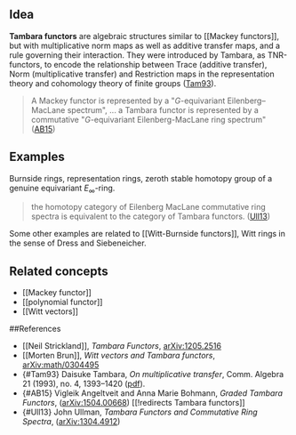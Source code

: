 ## Idea

**Tambara functors** are algebraic structures similar to [[Mackey functors]], but with multiplicative norm maps as well as additive transfer maps, and a rule governing their interaction. They were introduced by Tambara, as TNR-functors, to encode the relationship between Trace (additive transfer), Norm (multiplicative transfer) and Restriction maps in the representation theory and cohomology theory of finite groups ([Tam93](#Tam93)).

>A Mackey functor is represented by a "$G$-equivariant Eilenberg–MacLane spectrum", ... a Tambara functor is represented by a commutative "$G$-equivariant Eilenberg-MacLane ring spectrum" ([AB15](#AB15))

## Examples

Burnside rings, representation rings, zeroth stable homotopy group of a genuine equivariant $E_{\infty}$-ring.

>the homotopy category of Eilenberg MacLane commutative ring spectra is equivalent to the category of Tambara functors. ([Ull13](#Ull13))

Some other examples are related to [[Witt-Burnside functors]], Witt rings in the sense of Dress and Siebeneicher.

## Related concepts

* [[Mackey functor]]
* [[polynomial functor]]
* [[Witt vectors]]

##References

* [[Neil Strickland]], _Tambara Functors_, [arXiv:1205.2516](http://arxiv.org/abs/1205.2516)
* [[Morten Brun]], _Witt vectors and Tambara functors_, [arXiv:math/0304495](http://arxiv.org/abs/math/0304495)
* {#Tam93} Daisuke Tambara, _On multiplicative transfer_, Comm. Algebra 21 (1993), no. 4, 1393–1420 ([pdf](http://www.math.rochester.edu/people/faculty/doug/otherpapers/tambara.pdf)).
* {#AB15} Vigleik Angeltveit and Anna Marie Bohmann, _Graded Tambara Functors_, ([arXiv:1504.00668](http://arxiv.org/abs/1504.00668))
[[!redirects Tambara functors]]
* {#Ull13} John Ullman, _Tambara Functors and Commutative Ring Spectra_, ([arXiv:1304.4912](http://arxiv.org/abs/1304.4912))